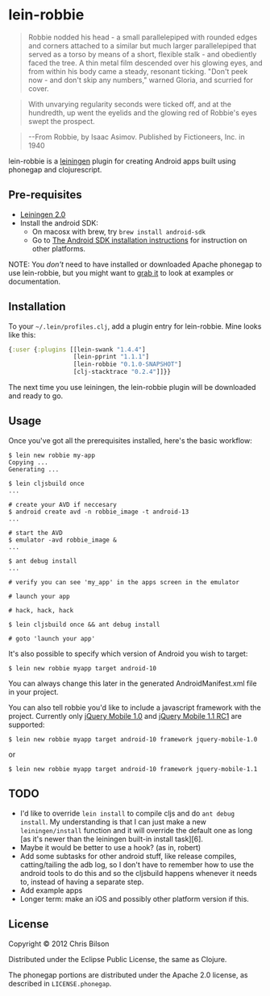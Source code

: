# lein-robbie

> Robbie nodded his head - a small parallelepiped with rounded edges and
> corners attached to a similar but much larger parallelepiped that
> served as a torso by means of a short, flexible stalk - and obediently
> faced the tree. A thin metal film descended over his glowing eyes, and
> from within his body came a steady, resonant ticking.
> "Don't peek now - and don't skip any numbers," warned Gloria, and
> scurried for cover.

> With unvarying regularity seconds were ticked off, and at the
> hundredth, up went the eyelids and the glowing red of Robbie's eyes
> swept the prospect.

> --From Robbie, by Isaac Asimov. 
> Published by Fictioneers, Inc. in 1940

lein-robbie is a [leiningen][1] plugin for
creating Android apps built using phonegap and clojurescript.

## Pre-requisites

* [Leiningen 2.0][1]
* Install the android SDK:
  * On macosx with brew, try `brew install android-sdk`
  * Go to
    [The Android SDK installation instructions][2]
    for instruction on other platforms.

NOTE: You _don't_ need to have installed or downloaded Apache phonegap
to use lein-robbie, but you might want to [grab it][3] to look at examples
or documentation.

## Installation

To your `~/.lein/profiles.clj`, add a plugin entry for lein-robbie. Mine
looks like this:

```clojure
{:user {:plugins [[lein-swank "1.4.4"]
                  [lein-pprint "1.1.1"]
                  [lein-robbie "0.1.0-SNAPSHOT"]
                  [clj-stacktrace "0.2.4"]]}}
```

The next time you use leiningen, the lein-robbie plugin will be
downloaded and ready to go.

## Usage

Once you've got all the prerequisites installed, here's the basic workflow:

    $ lein new robbie my-app
    Copying ...
    Generating ...
    
    $ lein cljsbuild once
    ...
    
    # create your AVD if neccesary
    $ android create avd -n robbie_image -t android-13
    ...
    
    # start the AVD
    $ emulator -avd robbie_image &
    ...
    
    $ ant debug install
    ...
    
    # verify you can see 'my_app' in the apps screen in the emulator
    
    # launch your app
    
    # hack, hack, hack
    
    $ lein cljsbuild once && ant debug install
    
    # goto 'launch your app'
    
It's also possible to specify which version of Android you wish to
target:

    $ lein new robbie myapp target android-10
    
You can always change this later in the generated AndroidManifest.xml
file in your project.

You can also tell robbie you'd like to include a javascript framework
with the project. Currently only [jQuery Mobile 1.0][4] and
[jQuery Mobile 1.1 RC1][5] are supported:

    $ lein new robbie myapp target android-10 framework jquery-mobile-1.0

or

    $ lein new robbie myapp target android-10 framework jquery-mobile-1.1

## TODO

* I'd like to override `lein install` to compile cljs and do `ant
  debug install`. My understanding is that I can just make a new
  `leiningen/install` function and it will override the default one as
  long
  [as it's newer than the leiningen built-in install task][6].
* Maybe it would be better to use a hook? (as in, robert)
* Add some subtasks for other android stuff, like release compiles,
  catting/tailing the adb log, so I don't have to remember how to use
  the android tools to do this and so the cljsbuild happens whenever
  it needs to, instead of having a separate step.
* Add example apps
* Longer term: make an iOS and possibly other platform version if
  this.

## License

Copyright © 2012 Chris Bilson

Distributed under the Eclipse Public License, the same as Clojure.

The phonegap portions are distributed under the Apache 2.0 license, as
described in `LICENSE.phonegap`.

[1]: https://github.com/technomancy/leiningen "Leiningen on Github"
[2]: http://developer.android.com/sdk/installing/index.html
[3]: http://phonegap.com/download
[3]: http://jquerymobile.com/demos/1.0.1/ "jQuery Mobile 1.0 Docs"
[4]: http://jquerymobile.com/demos/1.1.0-rc.1/ "jQuery Mobile 1.1 RC1 Docs"
[5]: https://github.com/technomancy/leiningen/issues/415
